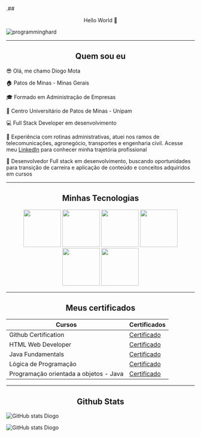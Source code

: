 .## <center> Hello World 👋</center>

![programminghard](https://i.giphy.com/78XCFBGOlS6keY1Bil.webp)

---
## <center> Quem sou eu </center>

😎 Olá, me chamo Diogo Mota

🏠 Patos de Minas - Minas Gerais

🎓 Formado em Administração de Empresas 

🏫 Centro Universitário de Patos de Minas - Unipam

💻 Full Stack Developer em desenvolvimento

💬 Experiência com rotinas administrativas, atuei nos ramos de telecomunicações, agronegócio, transportes e engenharia civil.
Acesse meu [LinkedIn](https://www.linkedin.com/in/diogomota05/) para conhecer minha trajetória profissional

💬 Desenvolvedor Full stack em desenvolvimento, buscando oportunidades para transição de carreira e aplicação de conteúdo e conceitos adquiridos em cursos

---

## <center> Minhas Tecnologias </center>
<p align="center">
<img src="https://cdn.jsdelivr.net/gh/devicons/devicon@latest/icons/java/java-original.svg" width="100px">
<img src="https://cdn.jsdelivr.net/gh/devicons/devicon@latest/icons/python/python-original.svg" width="100px">
<img src="https://cdn.jsdelivr.net/gh/devicons/devicon@latest/icons/spring/spring-original-wordmark.svg" width="100"/>
<img src="https://cdn.jsdelivr.net/gh/devicons/devicon@latest/icons/angular/angular-original.svg" width="100px">
<img src="https://cdn.jsdelivr.net/gh/devicons/devicon@latest/icons/mysql/mysql-original-wordmark.svg" width="100px">
<img src="https://cdn.jsdelivr.net/gh/devicons/devicon@latest/icons/mongodb/mongodb-original-wordmark.svg" width="100px">
</p>

---

## <center> Meus certificados </center>

|   Cursos   |   Certificados   |
|------------|------------------|
|Github Certification                  |[Certificado](https://hermes.dio.me/certificates/KWBWLSFF.pdf)|
|HTML Web Developer                    |[Certificado](https://hermes.dio.me/certificates/GDFMOOSD.pdf)|
|Java Fundamentals                     |[Certificado](https://hermes.dio.me/certificates/BQS2EWQT.pdf)|
|Lógica de Programação                 |[Certificado](https://hermes.dio.me/certificates/91ZFKQPK.pdf)|
|Programação orientada a objetos - Java|[Certificado](https://www.udemy.com/certificate/UC-6560ac9e-da0c-436e-81f0-2144409ad92c/)|


---
## <center> Github Stats </center>

![GitHub stats Diogo](https://github-readme-stats.vercel.app/api?username=diogomota5&show_icons=true&theme=radical)

![GitHub stats Diogo](https://github-readme-stats.vercel.app/api/top-langs/?username=diogomota5&layout=compact&langs_count=7&theme=radical)
<!--
**diogomota5/diogomota5** is a ✨ _special_ ✨ repository because its `README.md` (this file) appears on your GitHub profile.

Here are some ideas to get you started:

- 🔭 I’m currently working on ...
- 🌱 I’m currently learning ...
- 👯 I’m looking to collaborate on ...
- 🤔 I’m looking for help with ...
- 💬 Ask me about ...
- 📫 How to reach me: ...
- 😄 Pronouns: ...
- ⚡ Fun fact: ...
-->
